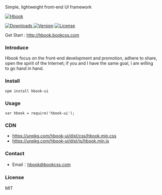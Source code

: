 Simple, lightweight front-end UI framework

[![Hbook](http://hbook.bookcss.com/docs/images/banner.jpg)](http://hbook.bookcss.com)

<p align="left">
<a href="https://www.npmjs.com/package/hbook-ui"><img src="https://img.shields.io/npm/dt/hbook-ui.svg" alt="Downloads"> </a><a href="https://www.npmjs.com/package/hbook-ui"><img src="https://img.shields.io/npm/v/hbook-ui.svg" alt="Version"></a> <a href="https://www.npmjs.com/package/hbook-ui"><img src="https://img.shields.io/npm/l/hbook-ui.svg" alt="License"></a>
</p>

Get Start : http://hbook.bookcss.com

### Introduce
Hbook focus on the front-end development and promotion, adhere to share, open the spirit of the Internet; if you and I have the same goal, I am willing to go hand in hand.

### Install
```
npm install hbook-ui  
```

### Usage
```
var hbook = require('hbook-ui');
```
### CDN

- https://unpkg.com/hbook-ui/dist/css/hbook.min.css
- https://unpkg.com/hbook-ui/dist/js/hbook.min.js

### Contact

- Email：hbook@bookcss.com

### License
MIT